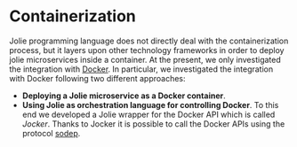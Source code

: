 # Containerization

Jolie programming language does not directly deal with the containerization process, but it layers upon other technology frameworks in order to deploy jolie microservices inside a container. At the present, we only investigated the integration with [Docker](https://www.docker.com/). In particular, we investigated the integration with Docker following two different approaches:

* **Deploying a Jolie microservice as a Docker container**.
* **Using Jolie as orchestration language for controlling Docker**. To this end we developed a Jolie wrapper for the Docker API which is called _Jocker_. Thanks to Jocker it is possible to call the Docker APIs using the protocol [sodep](../protocols/sodep.md).
